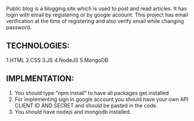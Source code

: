 Public blog is a blogging site which is used to post and read articles. It has login with email by registering or by google acoount. This project has email verification at the time of registering and also verify email while changing password. 

TECHNOLOGIES:
----------------------------------------------------------------------------
1.HTML
2.CSS
3.JS
4.NodeJS
5.MongoDB


IMPLMENTATION:
-----------------------------------------------------------------------------
1. You should type "npm install" to have all packages get installed
2. For implementing sign in google account you should have your own API CLIENT ID AND SECRET and should be pasted in the code.
3. You should have nodejs and mongodb installed.
